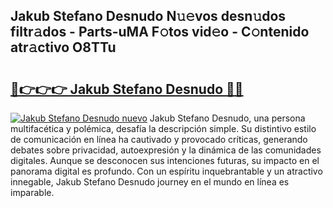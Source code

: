 ## Jakub Stefano Desnudo N𝚞𝚎vos desn𝚞dos filtr𝚊dos - Parts-uMA F𝚘tos vid𝚎o - C𝚘ntenido atr𝚊ctivo O8TTu

# <h2><a href="http://mb420i.tromn.icu/?c=Jakub+Stefano+Desnudo">🔗👉👉👉 Jakub Stefano Desnudo 🔗🔗</a></h2>

[![Jakub Stefano Desnudo nuevo](https://i.imgur.com/pEAQMta.gif)](http://mb420i.tromn.icu/?c=Jakub+Stefano+Desnudo)
Jakub Stefano Desnudo, una persona multifacética y polémica, desafía la descripción simple. Su distintivo estilo de comunicación en línea ha cautivado y provocado críticas, generando debates sobre privacidad, autoexpresión y la dinámica de las comunidades digitales. Aunque se desconocen sus intenciones futuras, su impacto en el panorama digital es profundo. Con un espíritu inquebrantable y un atractivo innegable, Jakub Stefano Desnudo journey en el mundo en línea es imparable.
